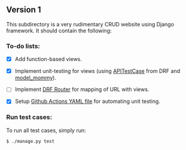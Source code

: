 ## Version 1

This subdirectory is a very rudimentary CRUD website using Django framework. It should contain the following:

### To-do lists:

* [X] Add function-based views.

* [X] Implement unit-testing for views (using [APITestCase](https://www.django-rest-framework.org/api-guide/testing/#api-test-cases) from DRF and [model_mommy](https://model-mommy.readthedocs.io/en/latest/basic_usage.html)).

* [ ] Implement [DRF Router](https://www.django-rest-framework.org/api-guide/routers/) for mapping of URL with views.

* [X] Setup [Github Actions YAML file](../.github/workflows/github-actions-ci.yml) for automating unit testing.


### Run test cases:
To run all test cases, simply run:
```
$ ./manage.py test
```
